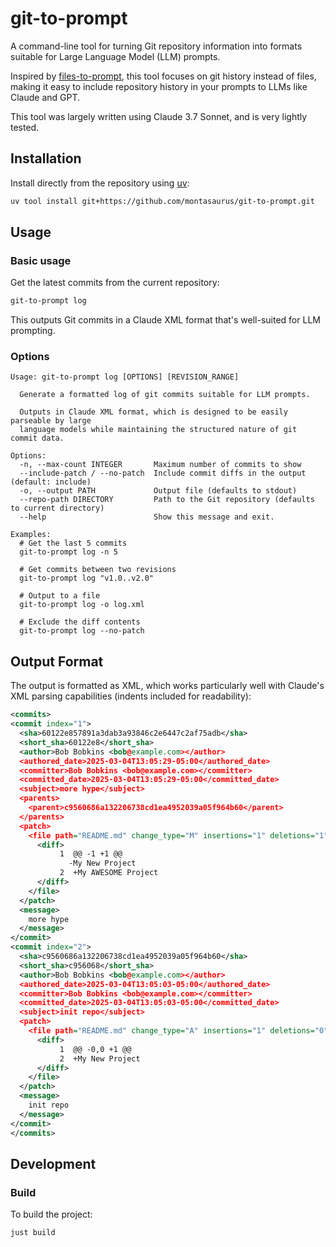# git-to-prompt

A command-line tool for turning Git repository information into formats suitable for Large Language Model (LLM) prompts.

Inspired by [files-to-prompt](https://github.com/simonw/files-to-prompt), this tool focuses on git history instead of files, making it easy to include repository history in your prompts to LLMs like Claude and GPT.

This tool was largely written using Claude 3.7 Sonnet, and is very lightly tested.

## Installation

Install directly from the repository using [uv](https://github.com/astral-sh/uv):

```bash
uv tool install git+https://github.com/montasaurus/git-to-prompt.git
```

## Usage

### Basic usage

Get the latest commits from the current repository:

```bash
git-to-prompt log
```

This outputs Git commits in a Claude XML format that's well-suited for LLM prompting.

### Options

```
Usage: git-to-prompt log [OPTIONS] [REVISION_RANGE]

  Generate a formatted log of git commits suitable for LLM prompts.

  Outputs in Claude XML format, which is designed to be easily parseable by large
  language models while maintaining the structured nature of git commit data.

Options:
  -n, --max-count INTEGER       Maximum number of commits to show
  --include-patch / --no-patch  Include commit diffs in the output (default: include)
  -o, --output PATH             Output file (defaults to stdout)
  --repo-path DIRECTORY         Path to the Git repository (defaults to current directory)
  --help                        Show this message and exit.

Examples:
  # Get the last 5 commits
  git-to-prompt log -n 5

  # Get commits between two revisions
  git-to-prompt log "v1.0..v2.0"

  # Output to a file
  git-to-prompt log -o log.xml

  # Exclude the diff contents
  git-to-prompt log --no-patch
```

## Output Format

The output is formatted as XML, which works particularly well with Claude's XML parsing capabilities (indents included for readability):

```xml
<commits>
<commit index="1">
  <sha>60122e857891a3dab3a93846c2e6447c2af75adb</sha>
  <short_sha>60122e8</short_sha>
  <author>Bob Bobkins <bob@example.com></author>
  <authored_date>2025-03-04T13:05:29-05:00</authored_date>
  <committer>Bob Bobkins <bob@example.com></committer>
  <committed_date>2025-03-04T13:05:29-05:00</committed_date>
  <subject>more hype</subject>
  <parents>
    <parent>c9560686a132206738cd1ea4952039a05f964b60</parent>
  </parents>
  <patch>
    <file path="README.md" change_type="M" insertions="1" deletions="1">
      <diff>
           1  @@ -1 +1 @@
             -My New Project
           2  +My AWESOME Project
      </diff>
    </file>
  </patch>
  <message>
    more hype
  </message>
</commit>
<commit index="2">
  <sha>c9560686a132206738cd1ea4952039a05f964b60</sha>
  <short_sha>c956068</short_sha>
  <author>Bob Bobkins <bob@example.com></author>
  <authored_date>2025-03-04T13:05:03-05:00</authored_date>
  <committer>Bob Bobkins <bob@example.com></committer>
  <committed_date>2025-03-04T13:05:03-05:00</committed_date>
  <subject>init repo</subject>
  <patch>
    <file path="README.md" change_type="A" insertions="1" deletions="0">
      <diff>
           1  @@ -0,0 +1 @@
           2  +My New Project
      </diff>
    </file>
  </patch>
  <message>
    init repo
  </message>
</commit>
</commits>
```

## Development

### Build

To build the project:

```bash
just build
```
